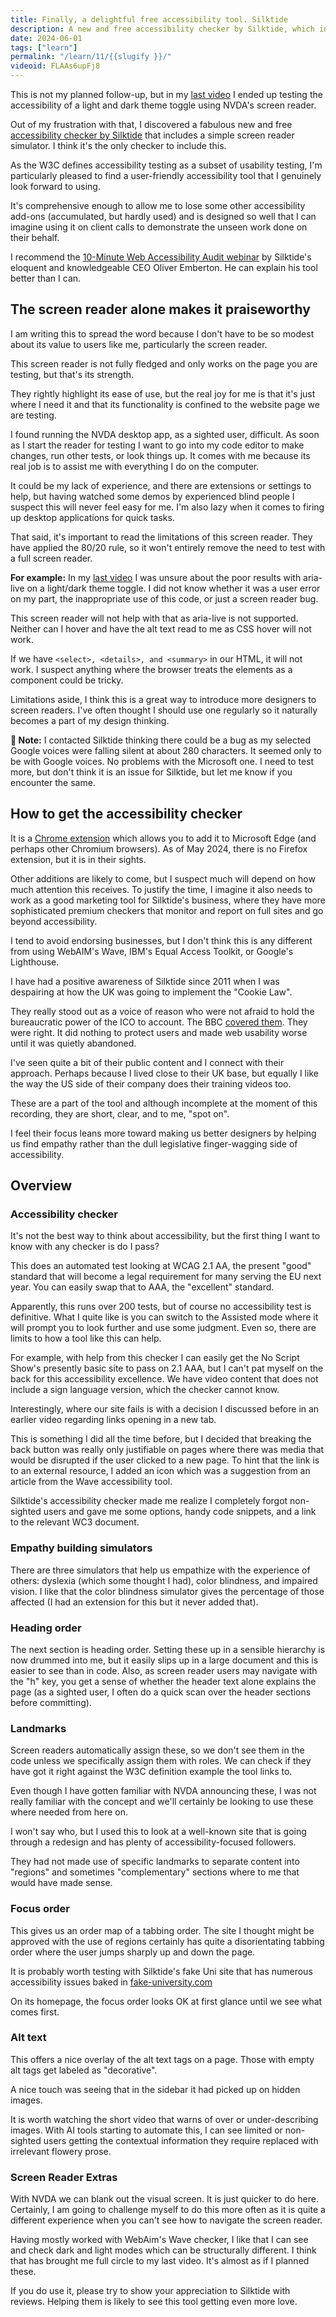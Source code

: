 ```yaml
---
title: Finally, a delightful free accessibility tool. Silktide 
description: A new and free accessibility checker by Silktide, which includes a simple screen reader simulator.
date: 2024-06-01
tags: ["learn"]
permalink: "/learn/11/{{slugify }}/"
videoid: FLAAs6upFj8
---
```


This is not my planned follow-up, but in my [last video](/learn/10/) I ended up testing the accessibility of a light and dark theme toggle using NVDA's screen reader.

Out of my frustration with that, I discovered a fabulous new and free [accessibility checker by Silktide](https://silktide.com/toolbar/) that includes a simple screen reader simulator. I think it's the only checker to include this.

As the W3C defines accessibility testing as a subset of usability testing, I'm particularly pleased to find a user-friendly accessibility tool that I genuinely look forward to using.

It's comprehensive enough to allow me to lose some other accessibility add-ons (accumulated, but hardly used) and is designed so well that I can imagine using it on client calls to demonstrate the unseen work done on their behalf.

I recommend the [10-Minute Web Accessibility Audit webinar](https://www.youtube.com/watch?v=tFMY8cLubD4) by Silktide's eloquent and knowledgeable CEO Oliver Emberton. He can explain his tool better than I can.

The screen reader alone makes it praiseworthy
---------------------------------------------

I am writing this to spread the word because I don't have to be so modest about its value to users like me, particularly the screen reader.

This screen reader is not fully fledged and only works on the page you are testing, but that's its strength.

They rightly highlight its ease of use, but the real joy for me is that it's just where I need it and that its functionality is confined to the website page we are testing.

I found running the NVDA desktop app, as a sighted user, difficult. As soon as I start the reader for testing I want to go into my code editor to make changes, run other tests, or look things up. It comes with me because its real job is to assist me with everything I do on the computer.

It could be my lack of experience, and there are extensions or settings to help, but having watched some demos by experienced blind people I suspect this will never feel easy for me. I'm also lazy when it comes to firing up desktop applications for quick tasks.

That said, it's important to read the limitations of this screen reader. They have applied the 80/20 rule, so it won't entirely remove the need to test with a full screen reader.

**For example:** In my [last video](/learn/10/) I was unsure about the poor results with aria-live on a light/dark theme toggle. I did not know whether it was a user error on my part, the inappropriate use of this code, or just a screen reader bug.

This screen reader will not help with that as aria-live is not supported. Neither can I hover and have the alt text read to me as CSS hover will not work.

If we have `<select>, <details>, and <summary>` in our HTML, it will not work. I suspect anything where the browser treats the elements as a component could be tricky.

Limitations aside, I think this is a great way to introduce more designers to screen readers. I've often thought I should use one regularly so it naturally becomes a part of my design thinking.

**👋 Note:** I contacted Silktide thinking there could be a bug as my selected Google voices were falling silent at about 280 characters. It seemed only to be with Google voices. No problems with the Microsoft one. I need to test more, but don't think it is an issue for Silktide, but let me know if you encounter the same.

How to get the accessibility checker
------------------------------------

It is a [Chrome extension](https://chromewebstore.google.com/detail/mpobacholfblmnpnfbiomjkecoojakah) which allows you to add it to Microsoft Edge (and perhaps other Chromium browsers). As of May 2024, there is no Firefox extension, but it is in their sights.

Other additions are likely to come, but I suspect much will depend on how much attention this receives. To justify the time, I imagine it also needs to work as a good marketing tool for Silktide's business, where they have more sophisticated premium checkers that monitor and report on full sites and go beyond accessibility.

I tend to avoid endorsing businesses, but I don't think this is any different from using WebAIM's Wave, IBM's Equal Access Toolkit, or Google's Lighthouse.

I have had a positive awareness of Silktide since 2011 when I was despairing at how the UK was going to implement the "Cookie Law".

They really stood out as a voice of reason who were not afraid to hold the bureaucratic power of the ICO to account. The BBC [covered them](https://www.bbc.com/news/technology-19505835). They were right. It did nothing to protect users and made web usability worse until it was quietly abandoned.

I've seen quite a bit of their public content and I connect with their approach. Perhaps because I lived close to their UK base, but equally I like the way the US side of their company does their training videos too.

These are a part of the tool and although incomplete at the moment of this recording, they are short, clear, and to me, "spot on".

I feel their focus leans more toward making us better designers by helping us find empathy rather than the dull legislative finger-wagging side of accessibility.

Overview
--------

### Accessibility checker

It's not the best way to think about accessibility, but the first thing I want to know with any checker is do I pass?

This does an automated test looking at WCAG 2.1 AA, the present "good" standard that will become a legal requirement for many serving the EU next year. You can easily swap that to AAA, the "excellent" standard.

Apparently, this runs over 200 tests, but of course no accessibility test is definitive. What I quite like is you can switch to the Assisted mode where it will prompt you to look further and use some judgment. Even so, there are limits to how a tool like this can help.

For example, with help from this checker I can easily get the No Script Show's presently basic site to pass on 2.1 AAA, but I can't pat myself on the back for this accessibility excellence. We have video content that does not include a sign language version, which the checker cannot know.

Interestingly, where our site fails is with a decision I discussed before in an earlier video regarding links opening in a new tab.

This is something I did all the time before, but I decided that breaking the back button was really only justifiable on pages where there was media that would be disrupted if the user clicked to a new page. To hint that the link is to an external resource, I added an icon which was a suggestion from an article from the Wave accessibility tool.

Silktide's accessibility checker made me realize I completely forgot non-sighted users and gave me some options, handy code snippets, and a link to the relevant WC3 document.

### Empathy building simulators

There are three simulators that help us empathize with the experience of others: dyslexia (which some thought I had), color blindness, and impaired vision. I like that the color blindness simulator gives the percentage of those affected (I had an extension for this but it never added that).

### Heading order

The next section is heading order. Setting these up in a sensible hierarchy is now drummed into me, but it easily slips up in a large document and this is easier to see than in code. Also, as screen reader users may navigate with the "h" key, you get a sense of whether the header text alone explains the page (as a sighted user, I often do a quick scan over the header sections before committing).

### Landmarks

Screen readers automatically assign these, so we don't see them in the code unless we specifically assign them with roles. We can check if they have got it right against the W3C definition example the tool links to.

Even though I have gotten familiar with NVDA announcing these, I was not really familiar with the concept and we'll certainly be looking to use these where needed from here on.

I won't say who, but I used this to look at a well-known site that is going through a redesign and has plenty of accessibility-focused followers.

They had not made use of specific landmarks to separate content into "regions" and sometimes "complementary" sections where to me that would have made sense.

### Focus order

This gives us an order map of a tabbing order. The site I thought might be approved with the use of regions certainly has quite a disorientating tabbing order where the user jumps sharply up and down the page.

It is probably worth testing with Silktide's fake Uni site that has numerous accessibility issues baked in [fake-university.com](https://fake-university.com)

On its homepage, the focus order looks OK at first glance until we see what comes first.

### Alt text

This offers a nice overlay of the alt text tags on a page. Those with empty alt tags get labeled as "decorative".

A nice touch was seeing that in the sidebar it had picked up on hidden images.

It is worth watching the short video that warns of over or under-describing images. With AI tools starting to automate this, I can see limited or non-sighted users getting the contextual information they require replaced with irrelevant flowery prose.

### Screen Reader Extras

With NVDA we can blank out the visual screen. It is just quicker to do here. Certainly, I am going to challenge myself to do this more often as it is quite a different experience when you can't see how to navigate the screen reader.

Having mostly worked with WebAim's Wave checker, I like that I can see and check dark and light modes which can be structurally different. I think that has brought me full circle to my last video. It's almost as if I planned these.

If you do use it, please try to show your appreciation to Silktide with reviews. Helping them is likely to see this tool getting even more love.